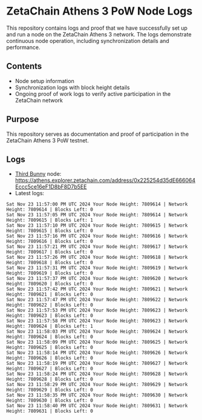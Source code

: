 # ZetaChain Athens 3 PoW Node Logs
This repository contains logs and proof that we have successfully set up and run a node on the ZetaChain Athens 3 network. The logs demonstrate continuous node operation, including synchronization details and performance.

## Contents
- Node setup information
- Synchronization logs with block height details
- Ongoing proof of work logs to verify active participation in the ZetaChain network

## Purpose
This repository serves as documentation and proof of participation in the ZetaChain Athens 3 PoW testnet.

## Logs

- [Third Bunny](https://thirdbunny.xyz/) node: https://athens.explorer.zetachain.com/address/0x225254d35dE666064Eccc5ce16eF1D8bF8D7b5EE
- Latest logs:
```
Sat Nov 23 11:57:00 PM UTC 2024 Your Node Height: 7809614 | Network Height: 7809614 | Blocks Left: 0
Sat Nov 23 11:57:05 PM UTC 2024 Your Node Height: 7809614 | Network Height: 7809615 | Blocks Left: 1
Sat Nov 23 11:57:10 PM UTC 2024 Your Node Height: 7809615 | Network Height: 7809615 | Blocks Left: 0
Sat Nov 23 11:57:16 PM UTC 2024 Your Node Height: 7809616 | Network Height: 7809616 | Blocks Left: 0
Sat Nov 23 11:57:21 PM UTC 2024 Your Node Height: 7809617 | Network Height: 7809617 | Blocks Left: 0
Sat Nov 23 11:57:26 PM UTC 2024 Your Node Height: 7809618 | Network Height: 7809618 | Blocks Left: 0
Sat Nov 23 11:57:31 PM UTC 2024 Your Node Height: 7809619 | Network Height: 7809619 | Blocks Left: 0
Sat Nov 23 11:57:37 PM UTC 2024 Your Node Height: 7809620 | Network Height: 7809620 | Blocks Left: 0
Sat Nov 23 11:57:42 PM UTC 2024 Your Node Height: 7809621 | Network Height: 7809621 | Blocks Left: 0
Sat Nov 23 11:57:47 PM UTC 2024 Your Node Height: 7809622 | Network Height: 7809622 | Blocks Left: 0
Sat Nov 23 11:57:53 PM UTC 2024 Your Node Height: 7809623 | Network Height: 7809623 | Blocks Left: 0
Sat Nov 23 11:57:58 PM UTC 2024 Your Node Height: 7809623 | Network Height: 7809624 | Blocks Left: 1
Sat Nov 23 11:58:03 PM UTC 2024 Your Node Height: 7809624 | Network Height: 7809624 | Blocks Left: 0
Sat Nov 23 11:58:09 PM UTC 2024 Your Node Height: 7809625 | Network Height: 7809625 | Blocks Left: 0
Sat Nov 23 11:58:14 PM UTC 2024 Your Node Height: 7809626 | Network Height: 7809626 | Blocks Left: 0
Sat Nov 23 11:58:19 PM UTC 2024 Your Node Height: 7809627 | Network Height: 7809627 | Blocks Left: 0
Sat Nov 23 11:58:24 PM UTC 2024 Your Node Height: 7809628 | Network Height: 7809628 | Blocks Left: 0
Sat Nov 23 11:58:29 PM UTC 2024 Your Node Height: 7809629 | Network Height: 7809629 | Blocks Left: 0
Sat Nov 23 11:58:35 PM UTC 2024 Your Node Height: 7809630 | Network Height: 7809630 | Blocks Left: 0
Sat Nov 23 11:58:40 PM UTC 2024 Your Node Height: 7809631 | Network Height: 7809631 | Blocks Left: 0
```

